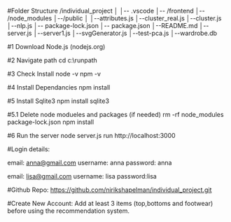 #Folder Structure
/individual_project
│
│-- .vscode
│-- /frontend
│-- /node_modules
│--/public
│
│--attributes.js
│--cluster_real.js
│--cluster.js
│--nlp.js
│-- package-lock.json
│-- package.json
│--README.md
│--server.js
│--server1.js
│--svgGenerator.js
│--test-pca.js
│--wardrobe.db

#1 Download Node.js
(nodejs.org)

#2 Navigate path
cd c:\runpath

#3 Check Install
node -v
npm -v

#4 Install Dependancies
npm install

#5 Install Sqlite3
npm install sqlite3

#5.1 Delete node modueles and packages (if needed)
rm -rf node_modules package-lock.json
npm install

#6 Run the server
node server.js
run http://localhost:3000

#Login details:

email: anna@gmail.com
username: anna
password: anna

email: lisa@gmail.com
username: lisa
password:lisa

#Github Repo:
https://github.com/nirikshapelman/individual_project.git

#Create New Account:
Add at least 3 items (top,bottoms and footwear) before using the recommendation system.
